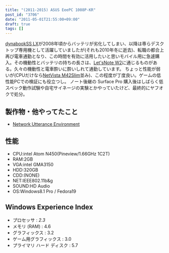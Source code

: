 ```yaml
---
title: "(2011-2015) ASUS EeePC 1008P-KR"
post_id: "3706"
date: "2011-05-01T21:55:00+09:00"
draft: true
tags: []
---
```



[dynabookSS LX](https://danmaq.com/dynabook-sslx190)が2008年頃からバッテリが劣化してしまい、以降は専らデスクトップ専用機として活躍していましたが(それも2010年冬に逝去)、転職の都合上再び電車通勤となり、この時間を有効に活用したいと思いモバイル用に急遽購入。その機動性とバッテリの持ちの長さは、[Let'sNote W2](https://danmaq.com/cf-w2d)に通じるものがある。久々の機動性と電車酔いに酔いしれて通勤しています。 ちょっと性能が弱いが(CPUだけなら[NetVista M42Slim](https://danmaq.com/netvista-m42slim)並み)、この程度が丁度良い。ゲームの低性能PCでの検証にも役立つし。 ノート後継の Surface Pro 購入後はしばらく低スペック動作試験や自宅サイネージの実験とかやっていたけど、最終的にヤフオクで処分。
## 製作物・他やってたこと


  * [Network Utterance Environment](http://nue.sourceforge.jp/)
## 性能

  * CPU:intel Atom N450(Pineview/1.66GHz 1C2T)
  * RAM:2GB
  * VGA:intel GMA3150
  * HDD:320GB
  * CDD:(NONE)
  * NET:IEEE802.11b&g
  * SOUND:HD Audio
  * OS:Windows8.1 Pro / Fedora19
## Windows Experience Index

  * プロセッサ : _2.3_
  * メモリ (RAM) : 4.6
  * グラフィックス : 3.2
  * ゲーム用グラフィックス : 3.0
  * プライマリ ハード ディスク : 5.7
